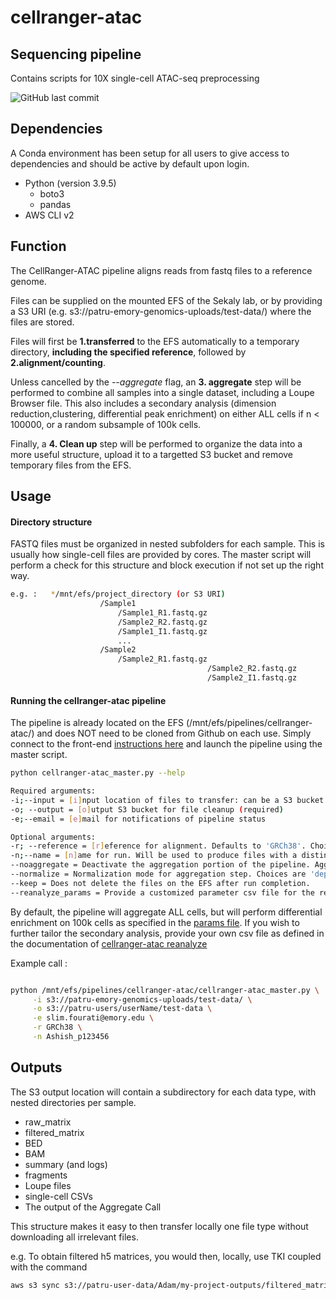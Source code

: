 # cellranger-atac
## Sequencing pipeline
Contains scripts for 10X single-cell ATAC-seq preprocessing

<!-- badges: start -->
![GitHub last commit](https://img.shields.io/github/last-commit/sekalylab/cellranger-atac/main)
<!-- badges: end -->

## Dependencies
A Conda environment has been setup for all users to give access to dependencies and should be active by default upon login. 

- Python (version 3.9.5)
    - boto3
    - pandas
- AWS CLI v2



## Function

The CellRanger-ATAC pipeline aligns reads from fastq files to a reference genome. 

Files can be supplied on the mounted EFS of the Sekaly lab, or by providing a S3 URI (e.g. s3://patru-emory-genomics-uploads/test-data/) where the files are stored. 


Files will first be **1.transferred** to the EFS automatically to a temporary directory, **including the specified reference**, followed by **2.alignment/counting**.

Unless cancelled by the *--aggregate* flag, an **3. aggregate** step will be performed to combine all samples into a single dataset, including a Loupe Browser file. This also includes a secondary analysis (dimension reduction,clustering, differential peak enrichment) on either ALL cells if n < 100000, or a random subsample of 100k cells.  

Finally, a **4. Clean up** step will be performed to organize the data into a more useful structure, upload it to a targetted S3 bucket and remove temporary files from the EFS.    




## Usage
#### Directory structure
FASTQ files must be organized in nested subfolders for each sample. This is usually how single-cell files are provided by cores. The master script will perform a check for this structure and block execution if not set up the right way.

```bash
e.g. :   */mnt/efs/project_directory (or S3 URI)
				    /Sample1
					    /Sample1_R1.fastq.gz
					    /Sample2_R2.fastq.gz
					    /Sample1_I1.fastq.gz
					    ...
				    /Sample2
					    /Sample2_R1.fastq.gz
                                            /Sample2_R2.fastq.gz
                                            /Sample2_I1.fastq.gz 
```

#### Running the cellranger-atac pipeline
The pipeline is already located on the EFS (/mnt/efs/pipelines/cellranger-atac/) and does NOT need to be cloned from Github on each use.
Simply connect to the front-end [instructions here](https://github.com/sekalylab/cellranger-atac/blob/main/docs/running-on-aws.md) and launch the pipeline using the master script. 


```bash
python cellranger-atac_master.py --help  

Required arguments:  
-i;--input = [i]nput location of files to transfer: can be a S3 bucket or a local absolute path on the EFS (required))  
-o; --output = [o]utput S3 bucket for file cleanup (required)  
-e;--email = [e]mail for notifications of pipeline status

Optional arguments:
-r; --reference = [r]eference for alignment. Defaults to 'GRCh38'. Choices are 'GRCh38' and 'mm10'
-n;--name = [n]ame for run. Will be used to produce files with a distinctive name. Otherwise a generic name will be made
--noaggregate = Deactivate the aggregation portion of the pipeline. Aggregation is performed by default.
--normalize = Normalization mode for aggregation step. Choices are 'depth' and 'none'; default is 'depth'. 
--keep = Does not delete the files on the EFS after run completion. 
--reanalyze_params = Provide a customized parameter csv file for the reanalyze portion of the pipeline. 
```
By default, the pipeline will aggregate ALL cells, but will perform differential enrichment on 100k cells as specified in the [params file](https://github.com/sekalylab/cellranger-atac/blob/main/docs/reanalyze_parameters.csv). If you wish to further tailor the secondary analysis, provide your own csv file as defined in the documentation of [cellranger-atac reanalyze](https://support.10xgenomics.com/single-cell-atac/software/pipelines/latest/using/reanalyze)

Example call :

```bash 

python /mnt/efs/pipelines/cellranger-atac/cellranger-atac_master.py \
	 -i s3://patru-emory-genomics-uploads/test-data/ \
	 -o s3://patru-users/userName/test-data \
	 -e slim.fourati@emory.edu \
	 -r GRCh38 \
	 -n Ashish_p123456

```

## Outputs
The S3 output location will contain a subdirectory for each data type, with nested directories per sample.
- raw_matrix
- filtered_matrix
- BED
- BAM
- summary (and logs)
- fragments
- Loupe files
- single-cell CSVs
- The output of the Aggregate Call

This structure makes it easy to then transfer locally one file type without downloading all irrelevant files.

e.g. To obtain filtered h5 matrices, you would then, locally, use TKI coupled with the command

```bash 
aws s3 sync s3://patru-user-data/Adam/my-project-outputs/filtered_matrix/ localdirectory/projectX/filtered_matrix
``` 



